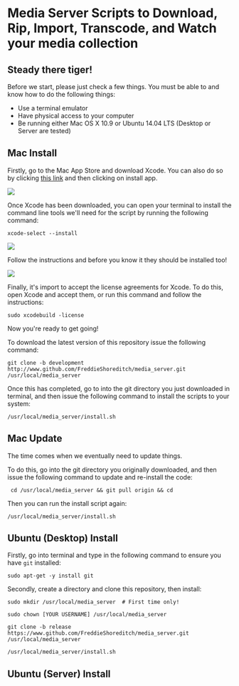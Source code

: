 # Media Server Scripts to Download, Rip, Import, Transcode, and Watch your media collection

## Steady there tiger!

Before we start, please just check a few things. You must be able to and know how to do the following things:

* Use a terminal emulator
* Have physical access to your computer
* Be running either Mac OS X 10.9 or Ubuntu 14.04 LTS (Desktop or Server are tested)

## Mac Install

Firstly, go to the Mac App Store and download Xcode. You can also do so by clicking [this link](https://itunes.apple.com/gb/app/xcode/id497799835?mt=12) and then clicking on install app.

![](https://raw.githubusercontent.com/FreddieShoreditch/media_server/development/.images/Screen%20Shot%202014-08-13%20at%2018.48.23.png)

Once Xcode has been downloaded, you can open your terminal to install the command line tools we'll need for the script by running the following command:

	xcode-select --install

![](https://raw.githubusercontent.com/FreddieShoreditch/media_server/development/.images/Screen%20Shot%202014-08-13%20at%2019.17.19.png)

Follow the instructions and before you know it they should be installed too!

![](https://raw.githubusercontent.com/FreddieShoreditch/media_server/development/.images/Screen%20Shot%202014-08-13%20at%2019.17.52.png)

Finally, it's import to accept the license agreements for Xcode. To do this, open Xcode and accept them, or run this command and follow the instructions:

	sudo xcodebuild -license

Now you're ready to get going!

To download the latest version of this repository issue the following command:

	git clone -b development http://www.github.com/FreddieShoreditch/media_server.git /usr/local/media_server

Once this has completed, go to into the git directory you just downloaded in terminal, and then issue the following command to install the scripts to your system:

	/usr/local/media_server/install.sh

## Mac Update

The time comes when we eventually need to update things.

To do this, go into the git directory you originally downloaded, and then issue the following command to update and re-install the code:

	 cd /usr/local/media_server && git pull origin && cd

Then you can run the install script again:

	/usr/local/media_server/install.sh

## Ubuntu (Desktop) Install

Firstly, go into terminal and type in the following command to ensure you have `git` installed:

	sudo apt-get -y install git

Secondly, create a directory and clone this repository, then install:

	sudo mkdir /usr/local/media_server	# First time only!

	sudo chown [YOUR USERNAME] /usr/local/media_server

	git clone -b release https://www.github.com/FreddieShoreditch/media_server.git /usr/local/media_server

	/usr/local/media_server/install.sh

## Ubuntu (Server) Install